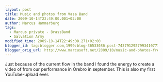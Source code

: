 ```yaml
---
layout: post
title: Music and photos from Vasa Band
date: 2009-10-14T22:49:00.001+02:00
author: Marcus Hammarberg
tags:
  - Marcus private - BrassBand
  - Salvation Army
modified_time: 2009-10-14T22:49:08.271+02:00
blogger_id: tag:blogger.com,1999:blog-36533086.post-7437912927993410771
blogger_orig_url: http://www.marcusoft.net/2009/10/music-and-photos-from-vasa-band.html
---
```



Just because of the current flow in the band I found the energy to
create a video of from our performance in Örebro in september. This is
also my first YouTube-upload ever.
